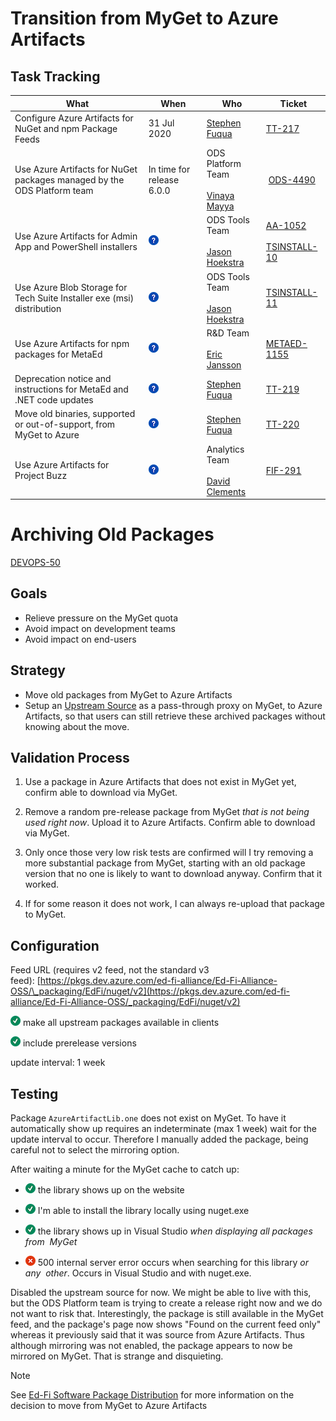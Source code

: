 # Transition from MyGet to Azure Artifacts

## Task Tracking

| What                                                                    | When                                                            | Who                                                                                                                       | Ticket                                                                                                                                                |
| ----------------------------------------------------------------------- | --------------------------------------------------------------- | ------------------------------------------------------------------------------------------------------------------------- | ----------------------------------------------------------------------------------------------------------------------------------------------------- |
| Configure Azure Artifacts for NuGet and npm Package Feeds               | 31 Jul 2020                                                     | [Stephen Fuqua](https://edfi.atlassian.net/wiki/people/5b7c806bfe42212a79620406?ref=confluence)                           | [TT-217](https://tracker.ed-fi.org/browse/TT-217?src=confmacro)                                                                                       |
| Use Azure Artifacts for NuGet packages managed by the ODS Platform team | In time for release 6.0.0                                       | ODS Platform Team<br><br>[Vinaya Mayya](https://edfi.atlassian.net/wiki/people/5c34ff2db4d5d75a3b51e1b9?ref=confluence) ​ | ​ [ODS-4490](https://tracker.ed-fi.org/browse/ODS-4490?src=confmacro)                                                                                 |
| Use Azure Artifacts for Admin App and PowerShell installers             | ![(question)](../../images/Continuous-Integration/question.png) | ODS Tools Team<br><br>[Jason Hoekstra](https://edfi.atlassian.net/wiki/people/609ea507c8c05a0069d493bc?ref=confluence)    | [AA-1052](https://tracker.ed-fi.org/browse/AA-1052?src=confmacro)<br><br> [TSINSTALL-10](https://tracker.ed-fi.org/browse/TSINSTALL-10?src=confmacro) |
| Use Azure Blob Storage for Tech Suite Installer exe (msi) distribution  | ![(question)](../../images/Continuous-Integration/question.png) | ODS Tools Team<br><br>[Jason Hoekstra](https://edfi.atlassian.net/wiki/people/609ea507c8c05a0069d493bc?ref=confluence)    | [TSINSTALL-11](https://tracker.ed-fi.org/browse/TSINSTALL-11?src=confmacro)                                                                           |
| Use Azure Artifacts for npm packages for MetaEd                         | ![(question)](../../images/Continuous-Integration/question.png) | R&D Team<br><br>[Eric Jansson](https://edfi.atlassian.net/wiki/people/5e976d699a3bf20c2daae0ec?ref=confluence)            | [METAED-1155](https://tracker.ed-fi.org/browse/METAED-1155?src=confmacro)                                                                             |
| Deprecation notice and instructions for MetaEd and .NET code updates    | ![(question)](../../images/Continuous-Integration/question.png) | [Stephen Fuqua](https://edfi.atlassian.net/wiki/people/5b7c806bfe42212a79620406?ref=confluence)                           | [TT-219](https://tracker.ed-fi.org/browse/TT-219?src=confmacro)                                                                                       |
| Move old binaries, supported or out-of-support, from MyGet to Azure     | ![(question)](../../images/Continuous-Integration/question.png) | [Stephen Fuqua](https://edfi.atlassian.net/wiki/people/5b7c806bfe42212a79620406?ref=confluence)                           | [TT-220](https://tracker.ed-fi.org/browse/TT-220?src=confmacro)                                                                                       |
| Use Azure Artifacts for Project Buzz                                    | ![(question)](../../images/Continuous-Integration/question.png) | Analytics Team<br><br>[David Clements](https://edfi.atlassian.net/wiki/people/5e8b85d6f5bd7d0b87afe95e?ref=confluence)    | [FIF-291](https://tracker.ed-fi.org/browse/FIF-291?src=confmacro)                                                                                     |

# Archiving Old Packages

[DEVOPS-50](https://tracker.ed-fi.org/browse/DEVOPS-50?src=confmacro)

## Goals

- Relieve pressure on the MyGet quota
- Avoid impact on development teams
- Avoid impact on end-users

## Strategy

- Move old packages from MyGet to Azure Artifacts
- Setup an [Upstream
  Source](https://docs.myget.org/docs/reference/upstream-sources) as a
  pass-through proxy on MyGet, to Azure Artifacts, so that users can still
  retrieve these archived packages without knowing about the move.

## Validation Process

1. Use a package in Azure Artifacts that does not exist in MyGet yet, confirm
   able to download via MyGet.
2. Remove a random pre-release package from MyGet _that is not being used right
   now_. Upload it to Azure Artifacts. Confirm able to download via MyGet.
3. Only once those very low risk tests are confirmed will I try removing a more
   substantial package from MyGet, starting with an old package version that no
   one is likely to want to download anyway. Confirm that it worked.

4. If for some reason it does not work, I can always re-upload that package to
   MyGet.

## Configuration

Feed URL (requires v2 feed, not the standard v3
feed): [https://pkgs.dev.azure.com/ed-fi-alliance/Ed-Fi-Alliance-OSS/\_packaging/EdFi/nuget/v2](https://pkgs.dev.azure.com/ed-fi-alliance/Ed-Fi-Alliance-OSS/_packaging/EdFi/nuget/v2)

![(tick)](../../images/Continuous-Integration/check.png)
make all upstream packages available in clients

![(tick)](../../images/Continuous-Integration/check.png)
include prerelease versions

update interval: 1 week

## Testing

Package `AzureArtifactLib.one` does not exist on MyGet. To have it automatically
show up requires an indeterminate (max 1 week) wait for the update interval to
occur. Therefore I manually added the package, being careful not to select the
mirroring option.

After waiting a minute for the MyGet cache to catch up:

- ![(tick)](../../images/Continuous-Integration/check.png)
  the library shows up on the website

- ![(tick)](../../images/Continuous-Integration/check.png)
  I'm able to install the library locally using nuget.exe

- ![(tick)](../../images/Continuous-Integration/check.png)
  the library shows up in Visual Studio *when displaying all packages from
   MyGet*

- ![(error)](../../images/Continuous-Integration/error.png)
  500 internal server error occurs when searching for this library *or any
   other*. Occurs in Visual Studio and with nuget.exe.

Disabled the upstream source for now. We might be able to live with this, but
the ODS Platform team is trying to create a release right now and we do not want
to risk that. Interestingly, the package is still available in the MyGet feed,
and the package's page now shows "Found on the current feed only" whereas it
previously said that it was source from Azure Artifacts. Thus although mirroring
was not enabled, the package appears to now be mirrored on MyGet. That is
strange and disquieting.

> [!NOTE]
> See [Ed-Fi Software Package
> Distribution](../../Cross-Functional-Projects/Ed-Fi-Software-Package-Distribution/README.md) for
> more information on the decision to move from MyGet to Azure Artifacts
